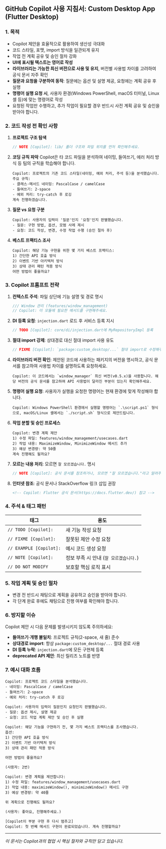 ## GitHub Copilot 사용 지침서: Custom Desktop App (Flutter Desktop)

### 1. 목적

- Copilot 제안을 효율적으로 활용하여 생산성 극대화
- 코드 스타일, 포맷, import 방식을 일관되게 유지
- 작업 전 계획 공유 및 승인 절차 강화
- **UI에 표시될 텍스트는 영어로 작성**
- **라이브러리는 가능한 최신 버전으로 사용 및 유지**, 버전별 사용법 차이를 고려하여 공식 문서 자주 확인
- **질문과 요청을 구분하여 동작**: 질문에는 옵션 및 설명 제공, 요청에는 계획 공유 후 실행
- **명령어 실행 요청 시**, 사용자 환경(Windows PowerShell, macOS 터미널, Linux 셸 등)에 맞는 명령어로 작성
- 요청된 작업만 수행하고, 추가 작업이 필요할 경우 반드시 사전 계획 공유 및 승인을 받아야 합니다.

### 2. 코드 작성 전 확인 사항

1. **프로젝트 구조 탐색**

   ```dart
   // NOTE [Copilot]: lib/ 폴더 구조와 파일 위치를 먼저 확인해주세요.
   ```

2. **코딩 규칙 파악**
   Copilot은 타 코드 파일을 분석하여 네이밍, 들여쓰기, 에러 처리 방식 등 팀의 규칙을 학습해야 합니다.

   ```text
   Copilot: 프로젝트의 기존 코드 스타일(네이밍, 예외 처리, 주석 등)을 분석했습니다.
   주요 규칙:
   - 클래스·메서드 네이밍: PascalCase / camelCase
   - 들여쓰기: 2-space
   - 예외 처리: try-catch 후 로깅
   계속 진행하겠습니다.
   ```

3. **질문 vs 요청 구분**

   ```text
   Copilot: 사용자의 입력이 '질문'인지 '요청'인지 판별했습니다.
   - 질문: 구현 방법, 옵션, 모범 사례 제시
   - 요청: 코드 작성, 변경, 수정 작업 수행 (승인 절차 후)
   ```

4. **베스트 프랙티스 조사**

   ```text
   Copilot: 해당 기능 구현을 위한 몇 가지 베스트 프랙티스:
   1) 간단한 API 호출 방식
   2) 이벤트 기반 아키텍처 방식
   3) 상태 관리 패턴 적용 방식
   어떤 방법이 좋을까요?
   ```

### 3. Copilot 프롬프트 전략

1. **컨텍스트 주석**: 파일 상단에 기능 설명 및 경로 명시

   ```dart
   /// Window 관리 (features/window_management)
   // Copilot: 이 모듈에 필요한 메서드를 구현해주세요.
   ```

2. **DI 등록 요청**: `injection.dart` 로드 후 서비스 등록 지시

   ```dart
   // TODO [Copilot]: core/di/injection.dart에 MyRepositoryImpl 등록
   ```

3. **절대 import 강제**: 상대경로 대신 절대 import 사용 유도

   ```dart
   // FIXME [Copilot]: `package:custom_desktop/...` 절대 import로 수정해주세요
   ```

4. **라이브러리 버전 확인**: 제안된 코드에 사용하는 패키지의 버전을 명시하고, 공식 문서를 참고하여 사용법 차이를 설명하도록 요청하세요.

   ```text
   Copilot: 이 코드에서는 `window_manager` 최신 버전(v0.5.x)을 사용합니다. 해당 버전의 공식 문서를 참고하여 API 사용법이 달라진 부분이 있는지 확인해주세요.
   ```

5. **명령어 실행 요청**: 사용자가 실행을 요청한 명령어는 현재 환경에 맞게 작성해야 합니다.

   ```text
   Copilot: Windows PowerShell 환경에서 실행할 명령어는 `.\script.ps1` 형식으로, macOS/Linux 셸에서는 `./script.sh` 형식으로 제안드립니다.
   ```

6. **작업 분할 및 승인 프로세스**

   ```text
   Copilot: 변경 계획 제안
   1) 수정 파일: features/window_management/usecases.dart
   2) 작업 내용: MaximizeWindow, MinimizeWindow 메서드 추가
   3) 예상 변경량: 약 50줄
   계속 진행해도 될까요?
   ```

7. **모르는 내용 처리**: 모르면 `잘 모르겠습니다.` 명시

   ```dart
   // NOTE [Copilot]: 공식 문서를 참조하거나, 모르면 "잘 모르겠습니다."라고 알려주세요.
   ```

8. **인터넷 참조**: 공식 문서나 StackOverflow 링크 삽입 권장

   ```markdown
   <!-- Copilot: Flutter 공식 문서(https://docs.flutter.dev/) 참고 -->
   ```

### 4. 주석 & 태그 패턴

| 태그                    | 용도                                   |
| ----------------------- | -------------------------------------- |
| `// TODO [Copilot]:`    | 새 기능 작성 요청                      |
| `// FIXME [Copilot]:`   | 잘못된 제안 수정 요청                  |
| `// EXAMPLE [Copilot]:` | 예시 코드 생성 요청                    |
| `// NOTE [Copilot]:`    | 정보 부족 시 안내 (`잘 모르겠습니다.`) |
| `// DO NOT MODIFY`      | 보호할 핵심 로직 표시                  |

### 5. 작업 계획 및 승인 절차

- 변경 전 반드시 채팅으로 계획을 공유하고 승인을 받아야 합니다.
- 각 단계 완료 후에도 채팅으로 진행 여부를 확인해야 합니다.

### 6. 방지할 이슈

Copilot 제안 시 다음 문제를 발생시키지 않도록 주의하세요:

- **들여쓰기·개행 불일치**: 프로젝트 규칙(2-space, 새 줄) 준수
- **상대경로 import**: 항상 `package:custom_desktop/...` 절대 경로 사용
- **DI 등록 누락**: `injection.dart`에 모든 구현체 등록
- **deprecated API 제안**: 최신 릴리즈 노트를 반영

### 7. 예시 대화 흐름

```text
Copilot: 프로젝트 코드 스타일을 분석했습니다.
- 네이밍: PascalCase / camelCase
- 들여쓰기: 2-space
- 예외 처리: try-catch 후 로깅

Copilot: 사용자의 입력이 질문인지 요청인지 판별했습니다.
- 질문: 옵션 제시, 설명 제공
- 요청: 코드 작업 계획 제안 및 승인 후 실행

Copilot: 해당 기능을 구현하기 전, 몇 가지 베스트 프랙티스를 조사했습니다.
옵션:
1) 간단한 API 호출 방식
2) 이벤트 기반 아키텍처 방식
3) 상태 관리 패턴 적용 방식

어떤 방법이 좋을까요?

(사용자: 2번)

Copilot: 변경 계획을 제안합니다:
1) 수정 파일: features/window_management/usecases.dart
2) 작업 내용: maximizeWindow(), minimizeWindow() 메서드 구현
3) 예상 변경량: 약 40줄

위 계획으로 진행해도 될까요?

(사용자: 좋아요, 진행해주세요.)

[Copilot이 부분 구현 후 다시 멈추고]
Copilot: 첫 번째 메서드 구현이 완료되었습니다. 계속 진행할까요?
```

---

_이 문서는 Copilot과의 협업 시 핵심 절차와 규칙만 담고 있습니다._
